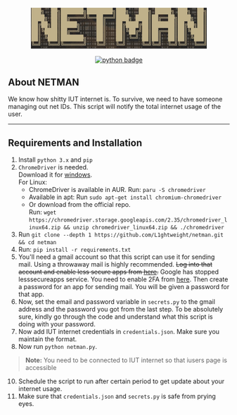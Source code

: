 <p align="center">
    <a href="" target="_blank"><img src="assets/netman-logo.jpg" width="400"></a>
</p>
<p align="center">
    <a href=""><img src="https://img.shields.io/badge/python-3670A0?style=for-the-badge&logo=python&logoColor=ffdd54" alt="python badge"></a>
</p>



## About NETMAN
We know how shitty IUT internet is. To survive, we need to have someone managing out net IDs.
This script will notify the total internet usage of the user.

---

## Requirements and Installation
1. Install `python 3.x` and `pip`
2. `ChromeDriver` is needed. \
    Download it for [windows](https://chromedriver.chromium.org/downloads). \
    For Linux: 
    * ChromeDriver is available in AUR. Run: `paru -S chromedriver`
    * Available in apt: Run `sudo apt-get install chromium-chromedriver` 
    * Or download from the official repo. \
    Run: `wget https://chromedriver.storage.googleapis.com/2.35/chromedriver_linux64.zip && unzip chromedriver_linux64.zip && ./chromedriver`
3. Run `git clone --depth 1 https://github.com/L1ghtweight/netman.git && cd netman`
4. Run: `pip install -r requirements.txt`
5. You'll need a gmail account so that this script can use it for sending mail. 
Using a throwaway mail is highly recommended.
~~Log into that account and enable less secure apps from [here](https://myaccount.google.com/lesssecureapps).~~
 Google has stopped lesssecureapps service.  You need to enable 2FA from [here](https://myaccount.google.com/u/3/security). Then create a password for an app for sending mail. You will be given a password for that app.
6. Now, set the email and password variable in `secrets.py` to the gmail address and the password you got from the last step. 
To be absolutely sure, kindly go through the code and understand what this script is doing with your password.
7. Now add IUT internet credentials in `credentials.json`. Make sure you maintain the format.
8. Now run `python netman.py`.
> **Note:** You need to be connected to IUT internet so that iusers page is accessible
10. Schedule the script to run after certain period to
get update about your internet usage.
11. Make sure that `credentials.json` and `secrets.py` is
safe from prying eyes.
